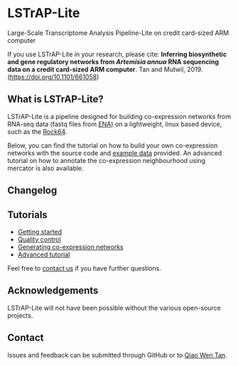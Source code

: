 # LSTrAP-Lite
Large-Scale Transcriptome Analysis Pipeline-Lite on credit card-sized ARM computer

If you use LSTrAP-Lite in your research, please cite: <b>Inferring biosynthetic and gene regulatory networks from <i>Artemisia annua</i> RNA sequencing data on a credit card-sized ARM computer</b>. Tan and Mutwil, 2019. (https://doi.org/10.1101/661058)

## What is LSTrAP-Lite?
LSTrAP-Lite is a pipeline designed for building co-expression networks from RNA-seq data (fastq files from <a href="https://www.ebi.ac.uk/ena">ENA</a>) on a lightweight, linux based device, such as the <a href="https://www.pine64.org/devices/single-board-computers/rock64/">Rock64</a>. 

Below, you can find the tutorial on how to build your own co-expression networks with the source code and [example data](sample_data) provided. An advanced tutorial on how to annotate the co-expression neighbourhood using mercator is also available. 

## Changelog

## Tutorials
  * [Getting started](docs/01_start.md)
  * [Quality control](docs/02_qc.md)
  * [Generating co-expression networks](docs/03_genecoexp.md)
  * [Advanced tutorial](docs/04_advanced.md)

Feel free to <a href="mailto:qiaowen001@e.ntu.edu.sg">contact us</a> if you have further questions.

## Acknowledgements
LSTrAP-Lite will not have been possible without the various open-source projects.

## Contact
Issues and feedback can be submitted through GitHub or to <a href="https://www.plant.tools/team---qiao-wen.html">Qiao Wen Tan</a>.
